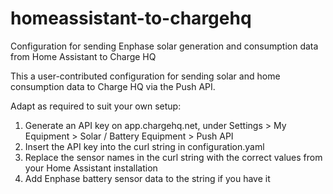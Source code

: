 # homeassistant-to-chargehq
Configuration for sending Enphase solar generation and consumption data from Home Assistant to Charge HQ

This a user-contributed configuration for sending solar and home consumption data to Charge HQ via the Push API.

Adapt as required to suit your own setup:
  1. Generate an API key on app.chargehq.net, under Settings > My Equipment > Solar / Battery Equipment > Push API
  2. Insert the API key into the curl string in configuration.yaml
  3. Replace the sensor names in the curl string with the correct values from your Home Assistant installation
  4. Add Enphase battery sensor data to the string if you have it
